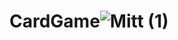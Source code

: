 # CardGame![Mitt (1)](https://user-images.githubusercontent.com/60116309/201693759-7669b6cc-5c24-42ea-9527-ee17a1d49116.jpg)
